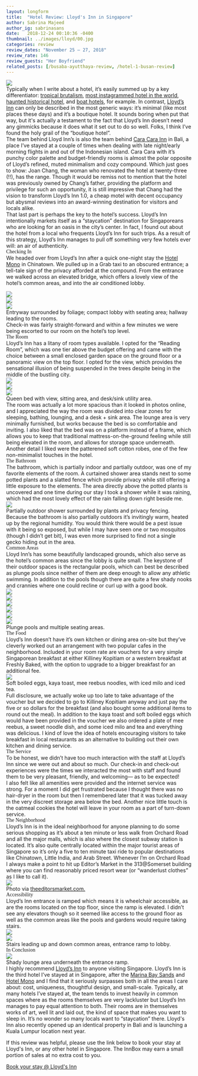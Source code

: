 ```yaml
---
layout: longform
title:  "Hotel Review: Lloyd's Inn in Singapore"
author: Sabrina Majeed
author_ig: sabrinasans
date:   2018-12-24 00:10:36 -0400
thumbnail: ../images/lloyd/00.jpg
categories: review
review_dates: "November 25 — 27, 2018"
review_rate: 146
review_guests: "Her Boyfriend"
related_posts: [/busaba-ayutthaya-review, /hotel-1-busan-review]
---
```


<img class="mt4-ns mt3 mb4-ns mb3" src="/images/lloyd/00.jpg">

<p class="pb3 f4" style="max-width: 650px; margin: auto;">
Typically when I write about a hotel, it’s easily summed up by a key differentiator: <a href="http://theinnbox.co/the-slow-canggu-bali-review/" target="new">tropical brutalism</a>, <a href="http://theinnbox.co/marina-bay-sands-singapore-review/" target="new">most instagrammed hotel in the world</a>, <a href="http://theinnbox.co/the-marshall-house-savannah-georgia-review/" target="new">haunted historical hotel</a>, and <a href="http://theinnbox.co/le-pirate-boatel-labuan-bajo-review/">boat hotels</a>, for example. In contrast, <a href="https://www.agoda.com/pages/agoda/default/DestinationSearchResult.aspx?pcs=1&cid=1801609&selectedproperty=625134&city=4064" target="new">Lloyd’s Inn</a> can only be described in the most generic ways: it’s minimal (like most places these days) and it’s a boutique hotel. It sounds boring when put that way, but it's actually a testament to the fact that Lloyd’s Inn doesn’t need any gimmicks because it does what it set out to do so well. Folks, I think I’ve found the holy grail of the “boutique hotel”.</p>

<p class="pb3" style="max-width: 650px; margin: auto;">
The team behind Lloyd Inn’s is also the team behind <a href="https://www.agoda.com/partners/partnersearch.aspx?pcs=1&cid=1801609&hid=2816945" target="new">Cara Cara Inn</a> in Bali, a place I’ve stayed at a couple of times when dealing with late night/early morning flights in and out of the Indonesian island. Cara Cara with it’s punchy color palette and budget-friendly rooms is almost the polar opposite of Lloyd’s refined, muted minimalism and cozy compound. Which just goes to show: Joan Chang, the woman who renovated the hotel at twenty-three (!!), has the range. Though it would be remiss not to mention that the hotel was previously owned by Chang’s father, providing the platform and privilege for such an opportunity, it is still impressive that Chang had the vision to transform Lloyd’s Inn 1.0, a cheap motel with decent occupancy but abysmal reviews into an award-winning destination for visitors and locals alike.</p>

<p class="pb4-ns pb3" style="max-width: 650px; margin: auto;">
That last part is perhaps the key to the hotel’s success. Lloyd’s Inn intentionally markets itself as a “staycation” destination for Singaporeans who are looking for an oasis in the city’s center. In fact, I found out about the hotel from a local who frequents Lloyd’s Inn for such trips. As a result of this strategy, Lloyd’s Inn manages to pull off something very few hotels ever will: an air of authenticity.</p>


<p class="f3 pb2" style="max-width: 650px; margin: auto; font-family: 'Gilroy-ExtraBold';">Checking In</p>

<p class="pb3" style="max-width: 650px; margin: auto;">
We headed over from Lloyd’s Inn after a quick one-night stay the <a href="https://www.agoda.com/partners/partnersearch.aspx?pcs=1&cid=1801609&hid=1620253" target="new">Hotel Mono</a> in Chinatown. We pulled up in a Grab taxi to an obscured entrance; a tell-tale sign of the privacy afforded at the compound. From the entrance we walked across an elevated bridge, which offers a lovely view of the hotel’s common areas, and into the air conditioned lobby.<p>

<div class="fl w-100 mb1 mb2-ns">
<img src="../images/lloyd/01.jpg">
</div>
<div class="fl w-100 w-50-ns pr1-ns mb1 mb0-ns">
<img src="../images/lloyd/02.jpg">
</div>
<div class="fl w-100 w-50-ns pl1-ns mb1 mb2-ns">
<img src="../images/lloyd/03.jpg">
</div>
<p class="f7 pb3 pb4-ns" style="max-width: 650px; margin: auto;">
Entryway surrounded by foliage; compact lobby with seating area; hallway leading to the rooms.</p>

<p class="pb3 pb4-ns" style="max-width: 650px; margin: auto;">
Check-in was fairly straight-forward and within a few minutes we were being escorted to our room on the hotel’s top level.</p>

<p id ="anchor" class="f3 pb2" style="max-width: 650px; margin: auto; font-family: 'Gilroy-ExtraBold';">The Room</p>

<p class="pb3 pb4-ns" style="max-width: 650px; margin: auto;">
Lloyd’s Inn has a litany of room types available. I opted for the “Reading Room”, which was one tier above the budget offering and came with the choice between a small enclosed garden space on the ground floor or a panoramic view on the top floor. I opted for the view, which provides the sensational illusion of being suspended in the trees despite being in the middle of the bustling city.</p>

<div class="fl w-100 mb1 mb2-ns">
<img src="../images/lloyd/04.jpg">
</div>
<div class="fl w-100 w-50-ns pr1-ns mb1 mb-ns">
<img src="../images/lloyd/05.jpg">
</div>
<div class="fl w-100 w-50-ns pl1-ns mb1 mb2-ns">
<img src="../images/lloyd/06.jpg">
</div>
<p class="f7 pb3 pb4-ns" style="max-width: 650px; margin: auto;">
Queen bed with view, sitting area, and desk/sink utility area.</p>

<p class="pb4-ns pb3" style="max-width: 650px; margin: auto;">
The room was actually a lot more spacious than it looked in photos online, and I appreciated the way the room was divided into clear zones for sleeping, bathing, lounging, and a desk + sink area. The lounge area is very minimally furnished, but works because the bed is so comfortable and inviting. I also liked that the bed was on a platform instead of a frame, which allows you to keep that traditional mattress-on-the-ground feeling while still being elevated in the room, and allows for storage space underneath. Another detail I liked were the patterened soft cotton robes, one of the few non-minimalist touches in the hotel.</p>


<p class="f3 pb2" style="max-width: 650px; margin: auto; font-family: 'Gilroy-ExtraBold';">The Bathroom</p>

<p class="pb4-ns pb3" style="max-width: 650px; margin: auto;">The bathroom, which is partially indoor and partially outdoor, was one of my favorite elements of the room. A curtained shower area stands next to some potted plants and a slatted fence which provide privacy while still offering a little exposure to the elements. The area directly above the potted plants is uncovered and one time during our stay I took a shower while it was raining, which had the most lovely effect of the rain falling down right beside me.</p>

<div class="fn center mb1 mb2-ns tc" style="max-width: 650px">
<img src="../images/lloyd/07.jpg">
</div>
<p class="f7 pb3 pb4-ns" style="max-width: 650px; margin: auto;">
Partially outdoor shower surrounded by plants and privacy fencing.</p>

<p class="pb4-ns pb3" style="max-width: 650px; margin: auto;">
Because the bathroom is also partially outdoors it’s invitingly warm, heated up by the regional humidity. You would think there would be a pest issue with it being so exposed, but while I may have seen one or two mosquitos (though I didn’t get bit), I was even more surprised to find not a single gecko hiding out in the area.</p>


<p class="f3 pb2" style="max-width: 650px; margin: auto; font-family: 'Gilroy-ExtraBold';">Common Areas</p>

<p class="pb3 pb4-ns" style="max-width: 650px; margin: auto;">Lloyd Inn’s has some beautifully landscaped grounds, which also serve as the hotel’s common areas since the lobby is quite small. The keystone of their outdoor spaces is the rectangular pools, which can best be described as plunge pools since neither of them are deep enough to allow any athletic swimming. In addition to the pools though there are quite a few shady nooks and crannies where one could recline or curl up with a good book.</p>

<div class="fl w-100 mb1 mb2-ns">
<img src="../images/lloyd/08.jpg">
</div>
<div class="fl w-100 w-50-ns pr1-ns mb1 mb2-ns">
<img src="../images/lloyd/09.jpg">
</div>
<div class="fl w-100 w-50-ns pl1-ns mb1 mb2-ns">
<img src="../images/lloyd/10.jpg">
</div>
<div class="fl w-100 mb1 mb2-ns">
<img src="../images/lloyd/11.jpg">
</div>
<div class="fl w-100 w-50-ns pr1-ns mb1 mb2-ns">
<img src="../images/lloyd/12.jpg">
</div>
<div class="fl w-100 w-50-ns pl1-ns mb1 mb2-ns">
<img src="../images/lloyd/13.jpg">
</div>
<p class="f7 pb3 pb4-ns" style="max-width: 650px; margin: auto;">
Plunge pools and multiple seating areas.</p>


<p class="f3 pb2" style="max-width: 650px; margin: auto; font-family: 'Gilroy-ExtraBold';">The Food</p>

<p class="pb4-ns pb3" style="max-width: 650px; margin: auto;">
Lloyd’s Inn doesn’t have it’s own kitchen or dining area on-site but they’ve cleverly worked out an arrangement with two popular cafes in the neighborhood. Included in your room rate are vouchers for a very simple Singaporean breakfast at either Killiney Kopitiam or a western breakfast at Freshly Baked, with the option to upgrade to a bigger breakfast for an additional fee.</p>

<div class="fl w-100 mb1 mb2-ns">
<img src="../images/lloyd/14.jpg">
</div>
<p class="f7 pb3 pb4-ns" style="max-width: 650px; margin: auto;">
Soft boiled eggs, kaya toast, mee reebus noodles, with iced milo and iced tea.</p>

<p class="pb4-ns pb3" style="max-width: 650px; margin: auto;">
Full disclosure, we actually woke up too late to take advantage of the voucher but we decided to go to Killiney Kopitiam anyway and just pay the five or so dollars for the breakfast (and also bought some additional items to round out the meal). In addition to the kaya toast and soft boiled eggs which would have been provided in the voucher we also ordered a plate of mee reebus, a sweet noodle dish, and some iced milo and tea and everything was delicious. I kind of love the idea of hotels encouraging visitors to take breakfast in local restaurants as an alternative to building out their own kitchen and dining service.</p>


<p class="f3 pb2" style="max-width: 650px; margin: auto; font-family: 'Gilroy-ExtraBold';">The Service</p>

<p class="pb3" style="max-width: 650px; margin: auto;">To be honest, we didn’t have too much interaction with the staff at Lloyd’s Inn since we were out and about so much. Our check-in and check-out experiences were the times we interacted the most with staff and found them to be very pleasant, friendly, and welcoming— as to be expected!</p>

<p class="pb3 pb4-ns" style="max-width: 650px; margin: auto;">I also felt like all amenities were provided and the internet service was strong. For a moment I did get frustrated because I thought there was no hair-dryer in the room but then I remembered later that it was tucked away in the very discreet storage area below the bed. Another nice little touch is the oatmeal cookies the hotel will leave in your room as a part of turn-down service.</p>


<p class="f3 pb2" style="max-width: 650px; margin: auto; font-family: 'Gilroy-ExtraBold';">The Neighborhood</p>

<p class="pb3 pb4-ns" style="max-width: 650px; margin: auto;">
Lloyd’s Inn is in the ideal neighborhood for anyone planning to do some serious shopping as it’s about a ten minute or less walk from Orchard Road and all the major malls, which is also where the closest subway station is located. It’s also quite centrally located within the major tourist areas of Singapore so it’s only a five to ten minute taxi ride to popular destinations like Chinatown, Little India, and Arab Street. Whenever I’m on Orchard Road I always make a point to hit up Editor’s Market in the 313@Somerset building where you can find reasonably priced resort wear (or “wanderlust clothes” as I like to call it).</p>

<div class="tc w-100 mb1 mb2-ns">
<img src="../images/lloyd/15.jpg">
</div>
<p class="f7 pb3 pb4-ns" style="max-width: 650px; margin: auto;">
Photo via <a href="http://www.theeditorsmarket.com" target="new">theeditorsmarket.com.</a></p>


<p class="f3 pb2" style="max-width: 650px; margin: auto; font-family: 'Gilroy-ExtraBold';">Accessibility</p>

<p class="pb4" style="max-width: 650px; margin: auto;">
Lloyd’s Inn entrance is ramped which means it is wheelchair accessible, as are the rooms located on the top floor, since the ramp is elevated. I didn’t see any elevators though so it seemed like access to the ground floor as well as the common areas like the pools and gardens would require taking stairs.</p>

<div class="fl w-100 w-50-ns pr1-ns mb1 mb2-ns">
<img src="../images/lloyd/16.jpg">
</div>
<div class="fl w-100 w-50-ns pl1-ns mb1 mb2-ns">
<img src="../images/lloyd/17.jpg">
</div>
<p class="f7 pb3 pb4-ns" style="max-width: 650px; margin: auto;">
Stairs leading up and down common areas, entrance ramp to lobby.</p>

<p class="f3 pb2" style="max-width: 650px; margin: auto; font-family: 'Gilroy-ExtraBold';">In Conclusion</p>

<div class="fl w-100 mb1 mb2-ns">
<img src="../images/lloyd/18.jpg">
</div>
<p class="f7 pb3 pb4-ns" style="max-width: 650px; margin: auto;">
Shady lounge area underneath the entrance ramp.</p>

<p class="pb3" style="max-width: 650px; margin: auto;">
I highly recommend <a href="https://www.agoda.com/pages/agoda/default/DestinationSearchResult.aspx?pcs=1&cid=1801609&selectedproperty=625134&city=4064" target="new">Lloyd’s Inn</a> to anyone visiting Singapore. Lloyd’s Inn is the third hotel I’ve stayed at in Singapore, after the <a href="https://www.agoda.com/partners/partnersearch.aspx?pcs=1&cid=1801609&hid=185945" target="new">Marina Bay Sands</a> and <a href="https://www.agoda.com/partners/partnersearch.aspx?pcs=1&cid=1801609&hid=1620253" target="new">Hotel Mono</a> and I find that it seriously surpasses both in all the areas I care about: cost, uniqueness, thoughtful design, and small-scale. Typically, at many hotels I’ve stayed at, the team tends to invest heavily in common spaces where as the rooms themselves are very lackluster but Lloyd’s Inn manages to pay equal attention to both. Their rooms are in themselves works of art, well lit and laid out, the kind of space that makes you want to sleep in. It’s no wonder so many locals want to “staycation” there. Lloyd's Inn also recently opened up an identical property in Bali and is launching a Kuala Lumpur location next year.</p>


<div class="tc tl-ns" style="max-width: 650px; margin: auto;">
<p class="lh-copy">If this review was helpful, please use the link below to book your stay at Lloyd's Inn, or any other hotel in Singapore. The InnBox may earn a small portion of sales at no extra cost to you.</p>
<a target="_blank" class="f5 link ba bw1 ph3 pv2 mb2 dib orange" href="https://www.agoda.com/pages/agoda/default/DestinationSearchResult.aspx?pcs=1&cid=1801609&selectedproperty=625134&city=4064" target="new">Book your stay @ Lloyd's Inn</a>
</div>
